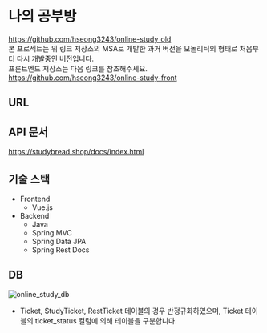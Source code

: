 # 나의 공부방
https://github.com/hseong3243/online-study_old <br/>
본 프로젝트는 위 링크 저장소의 MSA로 개발한 과거 버전을 모놀리틱의 형태로 처음부터 다시 개발중인 버전입니다. <br/>
프론트엔드 저장소는 다음 링크를 참조해주세요. <br/>
https://github.com/hseong3243/online-study-front

## URL


## API 문서
https://studybread.shop/docs/index.html

## 기술 스택
+ Frontend
  + Vue.js
+ Backend
  + Java
  + Spring MVC
  + Spring Data JPA
  + Spring Rest Docs

## DB
![online_study_db](https://user-images.githubusercontent.com/48748265/230788665-8867772b-3ead-473e-9981-2d8518e1c858.png)

+ Ticket, StudyTicket, RestTicket 테이블의 경우 반정규화하였으며, Ticket 테이블의 ticket_status 컬럼에 의해 테이블을 구분합니다.
